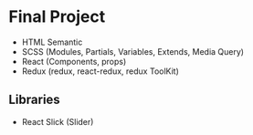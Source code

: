 # Final Project

- HTML Semantic
- SCSS (Modules, Partials, Variables, Extends, Media Query)
- React (Components, props)
- Redux (redux, react-redux, redux ToolKit)

## Libraries

- React Slick (Slider)
